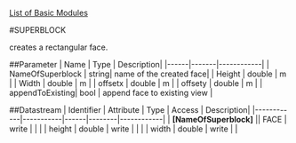 [List of Basic Modules](List_of_Basic_Modules.md)

#SUPERBLOCK

creates a rectangular face.

##Parameter
| Name |  Type | Description| 
|------|-------|------------|
| NameOfSuperblock | string| name of the created face|
| Height | double | m |
| Width | double | m |
| offsetx | double | m |
| offsety | double | m |
| appendToExisting| bool | append face to existing view |

##Datastream
| Identifier | Attribute | Type | Access | Description|
|------------|-----------|------|--------|------------|
| **[NameOfSuperblock]** || FACE | write | |
| | height | double | write | |
| | width | double | write | |